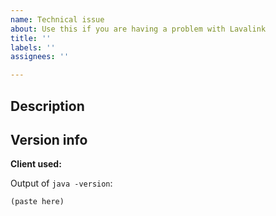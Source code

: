 ```yaml
---
name: Technical issue
about: Use this if you are having a problem with Lavalink
title: ''
labels: ''
assignees: ''

---
```


## Description
<!-- Please describe the issue in details -->


## Version info
**Client used:**

Output of `java -version`:
```
(paste here)
```

<!-- You must include your lavalink logs -->
<!-- If you can't provide a log, at least provide the output of "java -jar Lavalink.jar --version" -->
